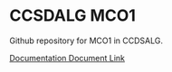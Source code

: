 # CCSDALG MCO1

 Github repository for MCO1 in CCDSALG.

  <a href= "[https://lucid.app/lucidchart/c62a1760-2b3b-4088-a15f-5f7ef016773d/edit?page=5l3mA38qXu4-&invitationId=inv_5460cf21-d470-4085-840b-668d3c5f951e#](https://docs.google.com/document/d/1SXtcUloxyEyzEx2xJhct0_biFSI6eCrM/edit?usp=sharing&ouid=107315202084290930497&rtpof=true&sd=true)">Documentation Document Link</a>
